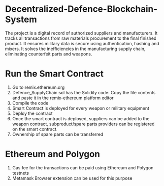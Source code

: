 # Decentralized-Defence-Blockchain-System
The project is a digital record of authorized suppliers and manufacturers. It tracks all transactions from raw materials procurement to the final finished product. It ensures military data is secure using authentication, hashing and mixers. It solves the inefficiencies in the manufacturing supply chain, eliminating counterfeit parts and weapons. 

# Run the Smart Contract 
1. Go to remix.ethereum.org
2. Defence_SupplyChain.sol has the Solidity code. Copy the file contents and paste it in the remix-ethereum platform editor
3. Compile the code 
4. Smart Contract is deployed for every weapon or military equipment 
5. Deploy the contract 
6. Once the smart contract is deployed, suppliers can be added to the weapon contract, subproduct/spare parts providers can be registered on the smart contract.
7. Ownership of spare parts can be transferred 

# Ethereum and Polygon
1. Gas fee for the transactions can be paid using Ethereum and Polygon testnets 
2. Metamask Browser extension can be used for this purpose 
